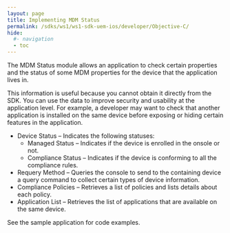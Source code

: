 ```yaml
---
layout: page
title: Implementing MDM Status
permalink: /sdks/ws1/ws1-sdk-uem-ios/developer/Objective-C/
hide:
  #- navigation
  - toc
---
```


The MDM Status module allows an application to check certain properties and the status of some MDM properties for the device that the application lives in.

This information is useful because you cannot obtain it directly from the SDK. You can use the data to improve security and usability at the application level. For example, a developer may want to check that another application is installed on the same device before exposing or hiding certain features in the application.

* Device Status – Indicates the following statuses:
  * Managed Status – Indicates if the device is enrolled in the onsole or not.
  * Compliance Status – Indicates if the device is conforming to all the compliance rules.
* Requery Method – Queries the console to send to the containing device a query command to collect certain types of device information.
* Compliance Policies – Retrieves a list of policies and lists details about each policy.
* Application List – Retrieves the list of applications that are available on the same device.

See the sample application for code examples.